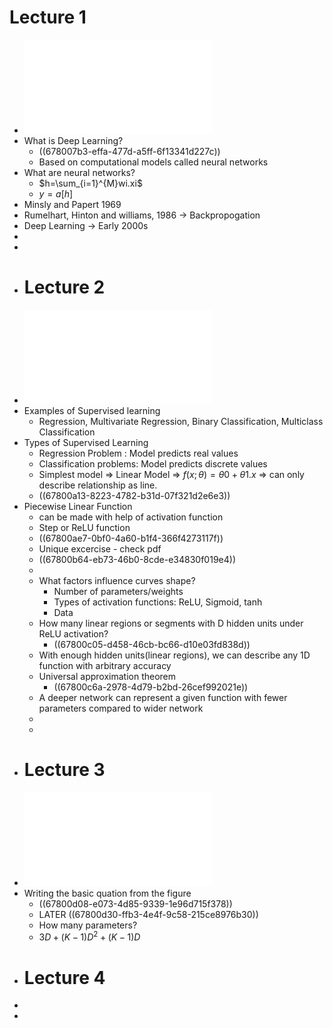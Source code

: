 # Lecture 1
- ![L1.pdf](../assets/L1_1736443730816_0.pdf)
- What is Deep Learning?
	- ((678007b3-effa-477d-a5ff-6f13341d227c))
	- Based on computational models called neural networks
- What are neural networks?
	- $h=\sum_{i=1}^{M}wi.xi$
	- $y=a\left\lbrack h\right\rbrack$
- Minsly and Papert 1969
- Rumelhart, Hinton and williams, 1986 -> Backpropogation
- Deep Learning -> Early 2000s
-
-
- # Lecture 2
- ![L2_Slides.pdf](../assets/L2_Slides_1736444175435_0.pdf)
- Examples of Supervised learning
	- Regression, Multivariate Regression, Binary Classification, Multiclass Classification
- Types of Supervised Learning
	- Regression Problem : Model predicts real values
	- Classification problems: Model predicts discrete values
	- Simplest model => Linear Model => $f\left(x;\theta\right)=\theta0+\theta1.x$ => can only describe relationship as line.
	- ((67800a13-8223-4782-b31d-07f321d2e6e3))
- Piecewise Linear Function
	- can be made with help of activation function
	- Step or ReLU function
	- ((67800ae7-0bf0-4a60-b1f4-366f4273117f))
	- Unique excercise - check pdf
	- ((67800b64-eb73-46b0-8cde-e34830f019e4))
	-
	- What factors influence curves shape?
		- Number of parameters/weights
		- Types of activation functions: ReLU, Sigmoid, tanh
		- Data
	- How many linear regions or segments with D hidden units under ReLU activation?
		- ((67800c05-d458-46cb-bc66-d10e03fd838d))
	- With enough hidden units(linear regions), we can describe any 1D function with arbitrary accuracy
	- Universal approximation theorem
		- ((67800c6a-2978-4d79-b2bd-26cef992021e))
	- A deeper network can represent a given function with fewer parameters compared to wider network
	-
	-
- # Lecture 3
- ![L3_slides.pdf](../assets/L3_slides_1736445139169_0.pdf)
- Writing the basic quation from the figure
	- ((67800d08-e073-4d85-9339-1e96d715f378))
	- LATER ((67800d30-ffb3-4e4f-9c58-215ce8976b30))
	- How many parameters?
	- $3D+\left(K-1\right)D^2+\left(K-1\right)D$
- # Lecture 4
-
-
